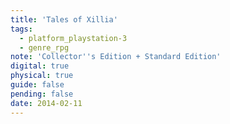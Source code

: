 ```yaml
---
title: 'Tales of Xillia'
tags:
  - platform_playstation-3
  - genre_rpg
note: 'Collector''s Edition + Standard Edition'
digital: true
physical: true
guide: false
pending: false
date: 2014-02-11
---
```

